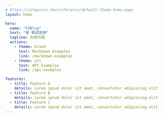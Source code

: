 ```yaml
---
# https://vitepress.dev/reference/default-theme-home-page
layout: home

hero:
  name: "FXBlog"
  text: "卷 都给我卷"
  tagline: 先卷为敬
  actions:
    - theme: brand
      text: Markdown Examples
      link: /markdown-examples
    - theme: alt
      text: API Examples
      link: /api-examples

features:
  - title: Feature A
    details: Lorem ipsum dolor sit amet, consectetur adipiscing elit
  - title: Feature B
    details: Lorem ipsum dolor sit amet, consectetur adipiscing elit
  - title: Feature C
    details: Lorem ipsum dolor sit amet, consectetur adipiscing elit
---
```


